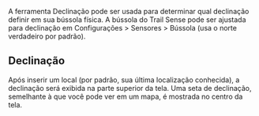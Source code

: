 A ferramenta Declinação pode ser usada para determinar qual declinação definir em sua bússola física. A bússola do Trail Sense pode ser ajustada para declinação em Configurações > Sensores > Bússola (usa o norte verdadeiro por padrão).

## Declinação
Após inserir um local (por padrão, sua última localização conhecida), a declinação será exibida na parte superior da tela. Uma seta de declinação, semelhante à que você pode ver em um mapa, é mostrada no centro da tela.
